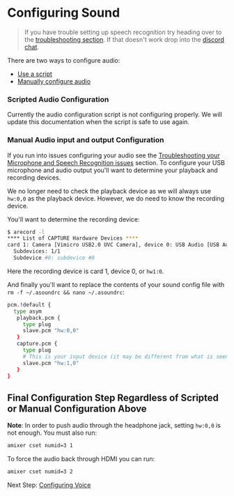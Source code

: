 # Configuring Sound

> If you have trouble setting up speech recognition try heading over to the [troubleshooting section](troubleshooting.md). If that doesn't work drop into the [discord chat](https://discord.gg/JDnHaZH).

There are two ways to configure audio: 
- [Use a script](#Scripted_Audio_Configuration)
- [Manually configure audio](#Scripted_Audio_Configuration)

### Scripted Audio Configuration

Currently the audio configuration script is not configuring properly.
We will update this documentation when the script is safe to use again.

### Manual Audio input and output Configuration
If you run into issues configuring your audio see the [Troubleshooting your Microphone and Speech Recognition issues](microphone_and_speech_recognition_issues.md) section. To configure your USB microphone and audio output you'll want to determine your playback and recording devices. 

We no longer need to check the playback device as we will always use `hw:0,0` as the playback device. However, we do need to know the recording device.

You'll want to determine the recording device:
```bash
$ arecord -l
**** List of CAPTURE Hardware Devices ****
card 1: Camera [Vimicro USB2.0 UVC Camera], device 0: USB Audio [USB Audio]
  Subdevices: 1/1
  Subdevice #0: subdevice #0
```
Here the recording device is card 1, device 0, or `hw1:0`.


And finally you'll want to replace the contents of your sound config file with `rm -f ~/.asoundrc && nano ~/.asoundrc`:

```bash
pcm.!default {
  type asym
   playback.pcm {
     type plug
     slave.pcm "hw:0,0"
   }
   capture.pcm {
     type plug
     # This is your input device (it may be different from what is seen here)
     slave.pcm "hw:1,0"
   }
}
```

## Final Configuration Step Regardless of Scripted or Manual Configuration Above

**Note**: In order to push audio through the headphone jack, setting `hw:0,0` is not enough. You must also run:
``` bash
amixer cset numid=3 1
```
To force the audio back through HDMI you can run:
``` bash
amixer cset numid=3 2
```

Next Step: [Configuring Voice](configuring_voice.md)
